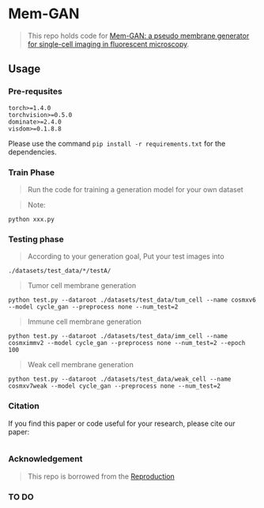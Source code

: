 # Mem-GAN
> This repo holds code for [Mem-GAN: a pseudo membrane generator for single-cell imaging in fluorescent microscopy](https:).

<!--![](https://github.com/dbader/readme-template/raw/master/xxx.png)-->

## Usage

### Pre-requsites
```
torch>=1.4.0
torchvision>=0.5.0
dominate>=2.4.0
visdom>=0.1.8.8
```
Please use the command ```pip install -r requirements.txt``` for the dependencies.

### Train Phase
> Run the code for training a generation model for your own dataset

> Note: 
```
python xxx.py
```

### Testing phase
> According to your generation goal, Put your test images into 
```
./datasets/test_data/*/testA/
```

> Tumor cell membrane generation
```
python test.py --dataroot ./datasets/test_data/tum_cell --name cosmxv6 --model cycle_gan --preprocess none --num_test=2
```
> Immune cell membrane generation
```
python test.py --dataroot ./datasets/test_data/imm_cell --name cosmximmv2 --model cycle_gan --preprocess none --num_test=2 --epoch 100
```
> Weak cell membrane generation
```
python test.py --dataroot ./datasets/test_data/weak_cell --name cosmxv7weak --model cycle_gan --preprocess none --num_test=2
```


### Citation
If you find this paper or code useful for your research, please cite our paper:
```

```
### Acknowledgement
> This repo is borrowed from the [Reproduction](CycleGAN)

### TO DO
> 
